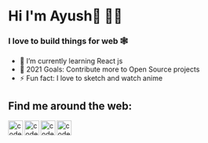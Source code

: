  
# Hi I'm **Ayush**👋 👨‍💻 



### I love to build things for web 🕸

- 🌱 I’m currently learning React js
- 🥅 2021 Goals: Contribute more to Open Source projects
- ⚡ Fun fact: I love to sketch and watch anime



## Find me around the web:

[<img align="left" alt="codeSTACKr.com" width="30px" src="https://img.icons8.com/color/96/000000/globe--v1.png"/>][website] 
[<img align="left" alt="codeSTACKr | LinkedIn" width="30px" src="https://img.icons8.com/color/96/000000/linkedin.png" />][linkedin] 
[<img align="left" alt="codeSTACKr | Instagram" width="30px" src="https://img.icons8.com/color/96/000000/instagram-new--v1.png" />][instagram] 
[<img align="left" alt="codeSTACKr | Instagram" width="30px"  src="https://img.icons8.com/color/96/000000/twitter.png" />][twitter] 

<br />


[website]: https://ayushguptaa.com/
[instagram]: https://www.instagram.com/ayushgptaa/
[linkedin]: https://www.linkedin.com/in/ayush-gupta-54a855139/
[twitter]:https://twitter.com/ayushgptaa/

